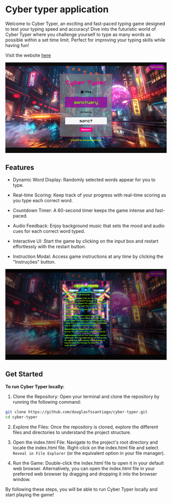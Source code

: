 # Cyber typer application

Welcome to Cyber Typer, an exciting and fast-paced typing game designed to test 
your typing speed and accuracy! Dive into the futuristic world of Cyber Typer 
where you challenge yourself to type as many words as possible within a set 
time limit. Perfect for improving your typing skills while having fun!

Visit the website [here](https://douglasfssantiago.github.io/cyber-typer/) 

![](./assets/img/readme1.png)

## Features 

* Dynamic Word Display: Randomly selected words appear for you to type.

* Real-time Scoring: Keep track of your progress with real-time scoring as you type each correct word.

* Countdown Timer: A 60-second timer keeps the game intense and fast-paced.

* Audio Feedback: Enjoy background music that sets the mood and audio cues for each correct word typed.

* Interactive UI: Start the game by clicking on the input box and restart 
effortlessly with the restart button.

* Instruction Modal: Access game instructions at any time by clicking the 
"Instruções" button.

![](./assets/img/readme2.png)
 
## Get Started

**To run Cyber Typer locally:**

1. Clone the Repository: Open your terminal and clone the repository by running 
the following command:

```bash
git clone https://github.com/douglasfssantiago/cyber-typer.git
cd cyber-typer
```
2. Explore the Files: Once the repository is cloned, explore the different files 
and directories to understand the project structure.

3. Open the index.html File: Navigate to the project's root directory and locate 
the index.html file. Right-click on the index.html file and select 
`Reveal in File Explorer` (or the equivalent option in your file manager).

4. Run the Game: Double-click the index.html file to open it in your default 
web browser. Alternatively, you can open the index.html file in your preferred 
web browser by dragging and dropping it into the browser window.

By following these steps, you will be able to run Cyber Typer locally and start 
playing the game!
<br/>